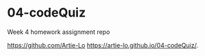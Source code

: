 # 04-codeQuiz
Week 4 homework assignment repo

https://github.com/Artie-Lo
https://artie-lo.github.io/04-codeQuiz/.
